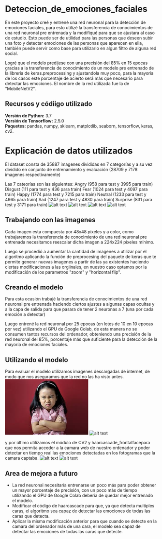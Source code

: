 # Deteccion_de_emociones_faciales

En este proyecto creé y entrené una red neuronal para la detección de emociones faciales, para esto utilizé la transferencia de conocimientos de una red neuronal pre entrenada y la modifiqué para que se ajustara al caso de estudio. Esto puede ser de utilidad para las personas que deseen subir una foto y detectar emociones de las personas que aparecen en ella, también puede servir como base para utilizarlo en algun filtro de alguna red social.

Logré que el modelo predijese con una precisión del 85% en 15 epocas gracias a la transferencia de conocimiento de un modelo pre entrenado de la librería de keras.preprocessing y ajustandola muy poco, para la mayoría de los casos este porcentaje de acierto será más que necesario para detectar las emociones. El nombre de la red utilizada fue la de "MobileNetV2".

## Recursos y códiigo utilizado 
**Versión de Python:** 3.7  
**Versión de Tensorflow:** 2.5.0  
**Paquetes:** pandas, numpy, sklearn, matplotlib, seaborn, tensorflow, keras, cv2.

# Explicación de datos utilizados
El dataset consta de 35887 imagenes divididas en 7 categorías y a su vez dividido en conjunto de entrenamiento y evaluación (28709 y 7178 imagenes respectivamente)

Las 7 cateorías son las siguientes:
Angry (958 para test y 3995 para train)
Disgust (111 para test y 436 para train)
Fear (1024 para test y 4097 para train)
Happy (1774 para test y 7215 para train)
Neutral (1233 para test y 4965 para train)
Sad (1247 para test y 4830 para train)
Surprise (831 para test y 3171 para train)
![alt text](https://github.com/estebanmgr/Deteccion_de_emociones_faciales/blob/main/Im%C3%A1genes/PrivateTest_1161501.jpg "Imagn de test 1")
![alt text](https://github.com/estebanmgr/Deteccion_de_emociones_faciales/blob/main/Im%C3%A1genes/PrivateTest_1769758.jpg "Imagn de test 2")
![alt text](https://github.com/estebanmgr/Deteccion_de_emociones_faciales/blob/main/Im%C3%A1genes/PrivateTest_2352334.jpg "Imagn de test 3")
![alt text](https://github.com/estebanmgr/Deteccion_de_emociones_faciales/blob/main/Im%C3%A1genes/PrivateTest_1791924.jpg "Imagn de test 3")

## Trabajando con las imagenes
Cada imagen esta compuesta por 48x48 pixeles y a color, como trabajaremos la transferencia de conocimiento de una red neuronal pre entrenada necesitamos reescalar dicha imagen a 224x224 pixeles mínimo.

Luego se procedió a aumentar la cantidad de imagenes a utilizar por el algoritmo aplicando la función de preprocesing del paquete de keras que te permite generar nuevas imagenes a partir de las ya existentes haciendo ciertas modificaciones a las orgiinales, en nuestro caso optamos por la modificación de los parametros "zoom" y "horizontal flip".

## Creando el modelo
Para esta ocasión trabajé la transferencia de conocimientos de una red neuronal pre entrenada haciendo ciertos ajustes a algunas capas ocultas y a la capa de salida para que pasara de tener 2 neuronas a 7 (una por cada emoción a detectar)

Luego entrené la red neuronal por 25 epocas (en lotes de 10 en 10 epocas por vez) utilizando el GPU de Google Colab, de esta manera no se consumen tantos recursos del ordenador, obteniendo una precisión de la red neuronal del 85%, porcentaje más que suficiente para la detección de la mayoría de emociones faciales.

## Utilizando el modelo
Para evaluar el modelo utilizamos imagenes descargadas de internet, de modo que nos aseguramos que la red no las ha visto antes.
![alt text](https://github.com/estebanmgr/Deteccion_de_emociones_faciales/blob/main/Im%C3%A1genes/Angry.jfif "Angry")
![alt text](https://github.com/estebanmgr/Deteccion_de_emociones_faciales/blob/main/Im%C3%A1genes/Fear.jfif "Fear")

y por último utilizamos el módulo de CV2 y haarcascade_frontalfacepara que nos permita acceder a la camara web de nuestro ordenador y poder detectar en tiempo real las emociones detectadas en los fotogramas que la camara captaba.
![alt text](https://github.com/estebanmgr/Deteccion_de_emociones_faciales/blob/main/Im%C3%A1genes/Realtime%20Felicidad.PNG "Real time felicidad")
![alt text](https://github.com/estebanmgr/Deteccion_de_emociones_faciales/blob/main/Im%C3%A1genes/Realtime%20neutral.PNG "Real time neutral")

## Area de mejora a futuro
* La red neuronal necesitaría entrenarse un poco más para poder obtener un mayor porcentaje de precisión, con un poco más de tiempo utilizando el GPU de Google Colab debería de quedar mejor entrenado el modelo.
* Modificar el código de haarcascade para que, ya que detecta multiples caras, el algoritmo sea capaz de detectar las emociones de todas las caras que detecta.
* Aplicar la misma modificación anterior para que cuando se detecte en la camara del ordenador más de una cara, el modelo sea capaz de detectar las emociones de todas las caras que detecte.




